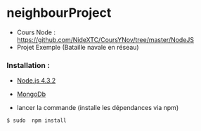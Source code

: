 # neighbourProject

-  Cours Node : https://github.com/NideXTC/CoursYNov/tree/master/NodeJS
-  Projet Exemple (Bataille navale en réseau)

### Installation : 
- [Node.js 4.3.2](https://nodejs.org/en/)
- [MongoDb](https://www.mongodb.org/)

- lancer la commande (installe les dépendances via npm)
```shell
$ sudo  npm install
```
